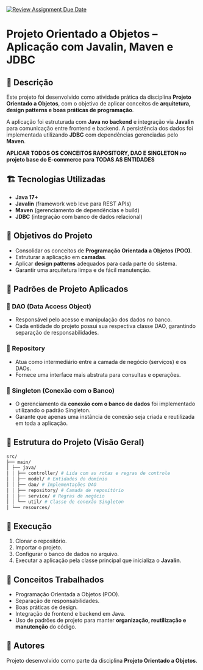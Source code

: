 [![Review Assignment Due Date](https://classroom.github.com/assets/deadline-readme-button-22041afd0340ce965d47ae6ef1cefeee28c7c493a6346c4f15d667ab976d596c.svg)](https://classroom.github.com/a/D2LDXTSE)
# Projeto Orientado a Objetos – Aplicação com Javalin, Maven e JDBC  

## 📌 Descrição  
Este projeto foi desenvolvido como atividade prática da disciplina **Projeto Orientado a Objetos**, com o objetivo de aplicar conceitos de **arquitetura, design patterns e boas práticas de programação**.  

A aplicação foi estruturada com **Java no backend** e integração via **Javalin** para comunicação entre frontend e backend. A persistência dos dados foi implementada utilizando **JDBC** com dependências gerenciadas pelo **Maven**.  

**APLICAR TODOS OS CONCEITOS RAPOSITORY, DAO E SINGLETON no projeto base do E-commerce para TODAS AS ENTIDADES**

## 🏗️ Tecnologias Utilizadas  
- **Java 17+**  
- **Javalin** (framework web leve para REST APIs)  
- **Maven** (gerenciamento de dependências e build)  
- **JDBC** (integração com banco de dados relacional)  

## 🎯 Objetivos do Projeto  
- Consolidar os conceitos de **Programação Orientada a Objetos (POO)**.  
- Estruturar a aplicação em **camadas**.  
- Aplicar **design patterns** adequados para cada parte do sistema.  
- Garantir uma arquitetura limpa e de fácil manutenção.  

## 🧩 Padrões de Projeto Aplicados  

### 🔹 DAO (Data Access Object)  
- Responsável pelo acesso e manipulação dos dados no banco.  
- Cada entidade do projeto possui sua respectiva classe DAO, garantindo separação de responsabilidades.  

### 🔹 Repository  
- Atua como intermediário entre a camada de negócio (serviços) e os DAOs.  
- Fornece uma interface mais abstrata para consultas e operações.  

### 🔹 Singleton (Conexão com o Banco)  
- O gerenciamento da **conexão com o banco de dados** foi implementado utilizando o padrão Singleton.  
- Garante que apenas uma instância de conexão seja criada e reutilizada em toda a aplicação.  

## 📂 Estrutura do Projeto (Visão Geral)  

```bash
src/
├── main/
│ ├── java/
│ │ ├── controller/ # Lida com as rotas e regras de controle
│ │ ├── model/ # Entidades do domínio
│ │ ├── dao/ # Implementações DAO
│ │ ├── repository/ # Camada de repositório
│ │ ├── service/ # Regras de negócio
│ │ └── util/ # Classe de conexão Singleton
│ └── resources/
```

## 🚀 Execução  
1. Clonar o repositório.  
2. Importar o projeto.  
3. Configurar o banco de dados no arquivo.  
4. Executar a aplicação pela classe principal que inicializa o **Javalin**.  

## 📖 Conceitos Trabalhados  
- Programação Orientada a Objetos (POO).  
- Separação de responsabilidades.  
- Boas práticas de design.  
- Integração de frontend e backend em Java.  
- Uso de padrões de projeto para manter **organização, reutilização e manutenção** do código.  

## 👥 Autores  
Projeto desenvolvido como parte da disciplina **Projeto Orientado a Objetos**.  
